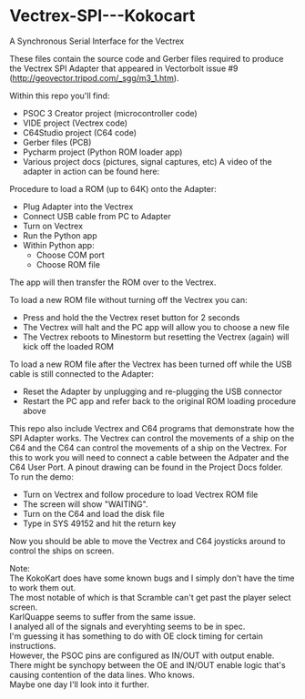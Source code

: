 # Vectrex-SPI---Kokocart
A Synchronous Serial Interface for the Vectrex

These files contain the source code and Gerber files required to produce the Vectrex SPI Adapter that appeared in Vectorbolt issue #9 (http://geovector.tripod.com/_sgg/m3_1.htm).   
 
Within this repo you'll find:
* PSOC 3 Creator project (microcontroller code)
* VIDE project (Vectrex code)
* C64Studio project (C64 code)
* Gerber files (PCB)
* Pycharm project (Python ROM loader app)
* Various project docs (pictures, signal captures, etc) 
A video of the adapter in action can be found here: 
 
Procedure to load a ROM (up to 64K) onto the Adapter: 
* Plug Adapter into the Vectrex
* Connect USB cable from PC to Adapter
* Turn on Vectrex
* Run the Python app
* Within Python app:
  * Choose COM port
  * Choose ROM file 

The app will then transfer the ROM over to the Vectrex.  

To load a new ROM file without turning off the Vectrex you can:  
* Press and hold the the Vectrex reset button for 2 seconds
* The Vectrex will halt and the PC app will allow you to choose a new file
* The Vectrex reboots to Minestorm but resetting the Vectrex (again) will kick off the loaded ROM    

To load a new ROM file after the Vectrex has been turned off while the USB cable is still connected to the Adapter:
* Reset the Adapter by unplugging and re-plugging the USB connector 
* Restart the PC app and refer back to the original ROM loading procedure above 

This repo also include Vectrex and C64 programs that demonstrate how the SPI Adapter works. The Vectrex can control the movements of a ship on the C64 and the C64 can control the movements of a ship on the Vectrex. For this to work you will need to connect a cable between the Adpater and the C64 User Port. A pinout drawing can be found in the Project Docs folder.  
To run the demo:
* Turn on Vectrex and follow procedure to load Vectrex ROM file
* The screen will show "WAITING".
* Turn on the C64 and load the disk file
* Type in SYS 49152 and hit the return key  

Now you should be able to move the Vectrex and C64 joysticks around to control the ships on screen.  

Note:  
The KokoKart does have some known bugs and I simply don't have the time to work them out.  
The most notable of which is that Scramble can't get past the player select screen.  
KarlQuappe seems to suffer from the same issue.  
I analyed all of the signals and everyhting seems to be in spec.  
I'm guessing it has something to do with OE clock timing for certain instructions.  
However, the PSOC pins are configured as IN/OUT with output enable.  
There might be synchopy between the OE and IN/OUT enable logic that's causing contention of the data lines. Who knows.  
Maybe one day I'll look into it further.

